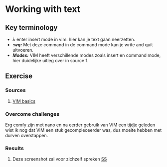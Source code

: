 # Working with text 


## Key terminology
 - ***i:*** enter insert mode in vim. hier kan je text gaan neerzetten.
 - ***:wq:*** Met deze command in de command mode kan je write and quit uitvoeren.
 - ***Modes:*** VIM heeft verschillende modes zoals insert en command mode, hier duidelijke uitleg over in source 1.


## Exercise
### Sources
1. [VIM basics](https://www.howtoforge.com/vim-basics#:~:text=Vim%20has%20a%20particular%20working,in%20the%20command%20mode%20directly.)



### Overcome challenges
Erg comfy zijn met nano en na eerder gebruik van VIM een tijdje geleden wist ik nog dat VIM een stuk gecompleceerder was, dus moeite hebben met durven overstappen.

### Results

1. Deze screenshot zal voor zichzelf spreken
[SS](../../00_includes/LNX-ex1/vim.png)